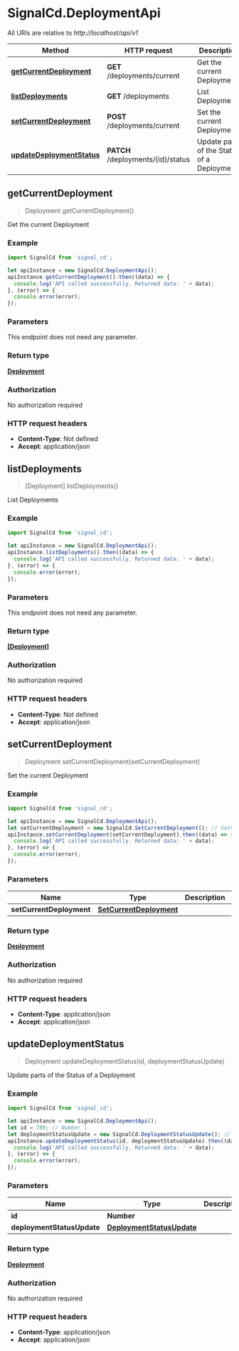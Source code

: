 # SignalCd.DeploymentApi

All URIs are relative to *http://localhost/api/v1*

Method | HTTP request | Description
------------- | ------------- | -------------
[**getCurrentDeployment**](DeploymentApi.md#getCurrentDeployment) | **GET** /deployments/current | Get the current Deployment
[**listDeployments**](DeploymentApi.md#listDeployments) | **GET** /deployments | List Deployments
[**setCurrentDeployment**](DeploymentApi.md#setCurrentDeployment) | **POST** /deployments/current | Set the current Deployment
[**updateDeploymentStatus**](DeploymentApi.md#updateDeploymentStatus) | **PATCH** /deployments/{id}/status | Update parts of the Status of a Deployment



## getCurrentDeployment

> Deployment getCurrentDeployment()

Get the current Deployment

### Example

```javascript
import SignalCd from 'signal_cd';

let apiInstance = new SignalCd.DeploymentApi();
apiInstance.getCurrentDeployment().then((data) => {
  console.log('API called successfully. Returned data: ' + data);
}, (error) => {
  console.error(error);
});

```

### Parameters

This endpoint does not need any parameter.

### Return type

[**Deployment**](Deployment.md)

### Authorization

No authorization required

### HTTP request headers

- **Content-Type**: Not defined
- **Accept**: application/json


## listDeployments

> [Deployment] listDeployments()

List Deployments

### Example

```javascript
import SignalCd from 'signal_cd';

let apiInstance = new SignalCd.DeploymentApi();
apiInstance.listDeployments().then((data) => {
  console.log('API called successfully. Returned data: ' + data);
}, (error) => {
  console.error(error);
});

```

### Parameters

This endpoint does not need any parameter.

### Return type

[**[Deployment]**](Deployment.md)

### Authorization

No authorization required

### HTTP request headers

- **Content-Type**: Not defined
- **Accept**: application/json


## setCurrentDeployment

> Deployment setCurrentDeployment(setCurrentDeployment)

Set the current Deployment

### Example

```javascript
import SignalCd from 'signal_cd';

let apiInstance = new SignalCd.DeploymentApi();
let setCurrentDeployment = new SignalCd.SetCurrentDeployment(); // SetCurrentDeployment | 
apiInstance.setCurrentDeployment(setCurrentDeployment).then((data) => {
  console.log('API called successfully. Returned data: ' + data);
}, (error) => {
  console.error(error);
});

```

### Parameters


Name | Type | Description  | Notes
------------- | ------------- | ------------- | -------------
 **setCurrentDeployment** | [**SetCurrentDeployment**](SetCurrentDeployment.md)|  | 

### Return type

[**Deployment**](Deployment.md)

### Authorization

No authorization required

### HTTP request headers

- **Content-Type**: application/json
- **Accept**: application/json


## updateDeploymentStatus

> Deployment updateDeploymentStatus(id, deploymentStatusUpdate)

Update parts of the Status of a Deployment

### Example

```javascript
import SignalCd from 'signal_cd';

let apiInstance = new SignalCd.DeploymentApi();
let id = 789; // Number | 
let deploymentStatusUpdate = new SignalCd.DeploymentStatusUpdate(); // DeploymentStatusUpdate | 
apiInstance.updateDeploymentStatus(id, deploymentStatusUpdate).then((data) => {
  console.log('API called successfully. Returned data: ' + data);
}, (error) => {
  console.error(error);
});

```

### Parameters


Name | Type | Description  | Notes
------------- | ------------- | ------------- | -------------
 **id** | **Number**|  | 
 **deploymentStatusUpdate** | [**DeploymentStatusUpdate**](DeploymentStatusUpdate.md)|  | 

### Return type

[**Deployment**](Deployment.md)

### Authorization

No authorization required

### HTTP request headers

- **Content-Type**: application/json
- **Accept**: application/json

